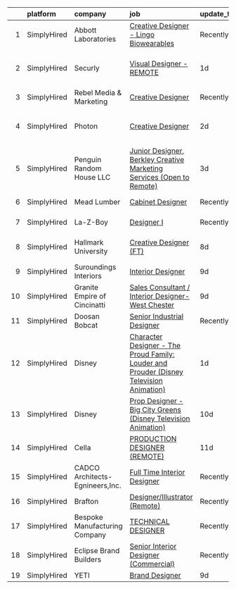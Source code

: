 

|    | platform    | company                         | job                                                                                                                                                                                                   | update_time   | location                       |
|---:|:------------|:--------------------------------|:------------------------------------------------------------------------------------------------------------------------------------------------------------------------------------------------------|:--------------|:-------------------------------|
|  1 | SimplyHired | Abbott Laboratories             | [Creative Designer - Lingo Biowearables](https://www.simplyhired.com/job/hYlYE9nCEdqPA7gegnvIiO2tQz03hFgzeK6pG_5jFy1lez2mkvqrbA?q=creative+designer)                                                  | Recently      | Alameda, CA                    |
|  2 | SimplyHired | Securly                         | [Visual Designer - REMOTE](https://www.simplyhired.com/job/KSDk8ILUyihVQGn0kcxF5r4xfVBItp4Je7IBCJljXvBkuGHI925Izg?q=creative+designer)                                                                | 1d            | San Antonio, TX +3 locations   |
|  3 | SimplyHired | Rebel Media & Marketing         | [Creative Designer](https://www.simplyhired.com/job/NUMXmQam_eB2pAaH1tPo3IqDX1-U2CnnCibxrzdPp7A2NkzVF9wDOg?q=creative+designer)                                                                       | Recently      | Remote                         |
|  4 | SimplyHired | Photon                          | [Creative Designer](https://www.simplyhired.com/job/Bd5ZolZxKErqwvjMkCDDvtuzh07EkhGck2Cyg9Sud8lQtGk1clPjTg?q=creative+designer)                                                                       | 2d            | San Francisco, CA +6 locations |
|  5 | SimplyHired | Penguin Random House LLC        | [Junior Designer, Berkley Creative Marketing Services (Open to Remote)](https://www.simplyhired.com/job/ggh2ZIcbxjW6uByW0YkFHLgEzcD_4Ge22lg5QIE4farPWJygz450nA?q=creative+designer)                   | 3d            | New York, NY                   |
|  6 | SimplyHired | Mead Lumber                     | [Cabinet Designer](https://www.simplyhired.com/job/JOweUw_l3pDPsqtIg-3gorBXWYvW_IStT4VkQXlyHLdhruJ2QjvyDg?q=creative+designer)                                                                        | Recently      | Kearney, NE                    |
|  7 | SimplyHired | La-Z-Boy                        | [Designer I](https://www.simplyhired.com/job/C9xxRPr73oyFF2Qznu8m2rh9ECPgKNm8NIacRK6NItDhJosSYDnhjg?q=creative+designer)                                                                              | Recently      | Lancaster, PA                  |
|  8 | SimplyHired | Hallmark University             | [Creative Designer (FT)](https://www.simplyhired.com/job/I9LF037iEh9jZEc0QHRid6g0jXKM-MhQFGpabFOQA6-ViVNTy1td6w?q=creative+designer)                                                                  | 8d            | San Antonio, TX                |
|  9 | SimplyHired | Suroundings Interiors           | [Interior Designer](https://www.simplyhired.com/job/B_yFPFQL__pzYd1eArp8f-8cC1VCGOx54lJhr1khjgJ-vPnRUAmP5A?q=creative+designer)                                                                       | 9d            | Iowa City, IA                  |
| 10 | SimplyHired | Granite Empire of Cincinatti    | [Sales Consultant / Interior Designer- West Chester](https://www.simplyhired.com/job/2VDIrwNQi3q83Goi0xHL4-FVgfA4URua5wJhnIa74vyg37XbTicI7A?q=creative+designer)                                      | 9d            | Fairfield, OH                  |
| 11 | SimplyHired | Doosan Bobcat                   | [Senior Industrial Designer](https://www.simplyhired.com/job/t9gcUVNdYD9rFUci2nWQrqisloKpJ2SLm-MKmhdUTxyG4kpTA2nF5A?q=creative+designer)                                                              | Recently      | Bismarck, ND                   |
| 12 | SimplyHired | Disney                          | [Character Designer - The Proud Family: Louder and Prouder (Disney Television Animation)](https://www.simplyhired.com/job/Oq8suUkjib5bSPpGGhC-sv2SFYkBLdGekoGnbUzbwnbVLv6Wfn7UUQ?q=creative+designer) | 1d            | Burbank, CA                    |
| 13 | SimplyHired | Disney                          | [Prop Designer - Big City Greens (Disney Television Animation)](https://www.simplyhired.com/job/XeSJp2mEuoNwiXZzhEdwMu0znEGNyfvRo5ygah7L7za4qDgdNZ8_WA?q=creative+designer)                           | 10d           | Glendale, CA                   |
| 14 | SimplyHired | Cella                           | [PRODUCTION DESIGNER (REMOTE)](https://www.simplyhired.com/job/jphCQTBZ3XUNnrEbnNGlePiM-sZU_vHFRC7yadwCus4q2uLi3XX4UA?q=creative+designer)                                                            | 11d           | Remote                         |
| 15 | SimplyHired | CADCO Architects-Egnineers,Inc. | [Full Time Interior Designer](https://www.simplyhired.com/job/WmW2d3xWULF0MsXSwsyN5ImLsZSvBOXR7LDbB0AbAqmC9dpLQBwbEw?q=creative+designer)                                                             | Recently      | Abilene, TX                    |
| 16 | SimplyHired | Brafton                         | [Designer/Illustrator (Remote)](https://www.simplyhired.com/job/shrfM2S2_9v6I0AQP-nbgRyw1PpmX_kdpR6ayxyxcP3h7Vz0Y3UbaA?q=creative+designer)                                                           | Recently      | Remote                         |
| 17 | SimplyHired | Bespoke Manufacturing Company   | [TECHNICAL DESIGNER](https://www.simplyhired.com/job/_Yt__Xbe3X5gHj-jOZvw_lJNTz3NwIdmOahW4myYgmqkFdHHHqkB3Q?q=creative+designer)                                                                      | Recently      | Phoenix, AZ                    |
| 18 | SimplyHired | Eclipse Brand Builders          | [Senior Interior Designer (Commercial)](https://www.simplyhired.com/job/O31U44uTvCk6Md1bmIgfETA3an8SYJZ4OGX3bWRyC4ZDMFwFD5AwCg?q=creative+designer)                                                   | Recently      | Suwanee, GA                    |
| 19 | SimplyHired | YETI                            | [Brand Designer](https://www.simplyhired.com/job/CiMuVz6836Lk8Fn1pgoBIRjIDQVesOiiDiloBumdqrlwNc17tPVYKg?q=creative+designer)                                                                          | 9d            | Austin, TX                     |